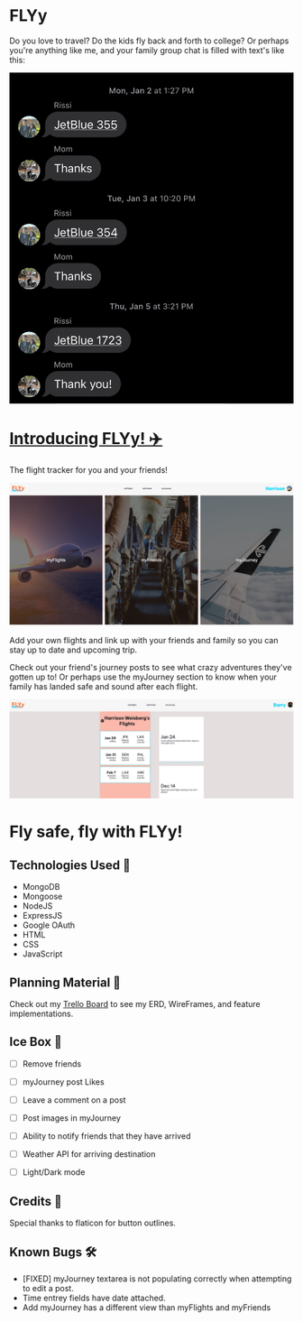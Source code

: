 # FLYy

Do you love to travel? Do the kids fly back and forth to college? Or perhaps you're anything like me, and your family group chat is filled with text's like this: 

![Family Group Chat Text](/public/assets/flight-text-chain.jpeg)

# [Introducing FLYy! ✈️](https://flyy-harrisonw.fly.dev/)

The flight tracker for you and your friends!

![FLYy Home Page](/public/assets/Fly-home-page-ss.png)

Add your own flights and link up with your friends and family so you can stay up to date and upcoming trip.

Check out your friend's journey posts to see what crazy adventures they've gotten up to! Or perhaps use the myJourney section to know when your family has landed safe and sound after each flight.

![FLYy Friend View](/public/assets/friend-show-ss.png)

# Fly safe, fly with FLYy!

## Technologies Used 💾

- MongoDB
- Mongoose
- NodeJS
- ExpressJS
- Google OAuth
- HTML
- CSS
- JavaScript

## Planning Material 📕
Check out my
[Trello Board](https://trello.com/invite/b/HE7sPHMl/ATTI2f471a1582ff82f5112e333bc930c88c543627F8/flly) 
to see my ERD, WireFrames, and feature implementations.

## Ice Box 🧊

- [ ] Remove friends
- [ ] myJourney post Likes
- [ ] Leave a comment on a post
- [ ] Post images in myJourney
- [ ] Ability to notify friends that they have arrived
- [ ] Weather API for arriving destination
- [ ] Light/Dark mode


## Credits 🙌

Special thanks to flaticon for button outlines.

## Known Bugs 🛠️

- [FIXED] myJourney textarea is not populating correctly when attempting to edit a post.
- Time entrey fields have date attached.
- Add myJourney has a different view than myFlights and myFriends